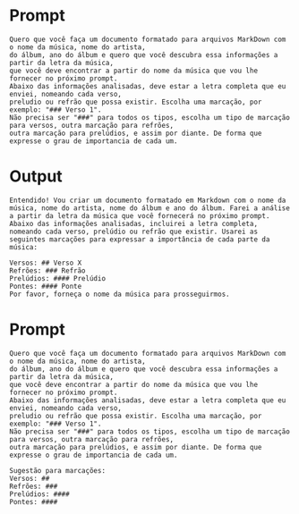# Prompt

    Quero que você faça um documento formatado para arquivos MarkDown com o nome da música, nome do artista, 
    do álbum, ano do álbum e quero que você descubra essa informações a partir da letra da música, 
    que você deve encontrar a partir do nome da música que vou lhe fornecer no próximo prompt. 
    Abaixo das informações analisadas, deve estar a letra completa que eu enviei, nomeando cada verso, 
    preludio ou refrão que possa existir. Escolha uma marcação, por exemplo: "### Verso 1". 
    Não precisa ser "###" para todos os tipos, escolha um tipo de marcação para versos, outra marcação para refrões, 
    outra marcação para prelúdios, e assim por diante. De forma que expresse o grau de importancia de cada um.

# Output

    Entendido! Vou criar um documento formatado em Markdown com o nome da música, nome do artista, nome do álbum e ano do álbum. Farei a análise a partir da letra da música que você fornecerá no próximo prompt. Abaixo das informações analisadas, incluirei a letra completa, nomeando cada verso, prelúdio ou refrão que existir. Usarei as seguintes marcações para expressar a importância de cada parte da música:

    Versos: ## Verso X
    Refrões: ### Refrão
    Prelúdios: #### Prelúdio
    Pontes: #### Ponte
    Por favor, forneça o nome da música para prosseguirmos.

# Prompt
    Quero que você faça um documento formatado para arquivos MarkDown com o nome da música, nome do artista, 
    do álbum, ano do álbum e quero que você descubra essa informações a partir da letra da música, 
    que você deve encontrar a partir do nome da música que vou lhe fornecer no próximo prompt. 
    Abaixo das informações analisadas, deve estar a letra completa que eu enviei, nomeando cada verso, 
    preludio ou refrão que possa existir. Escolha uma marcação, por exemplo: "### Verso 1". 
    Não precisa ser "###" para todos os tipos, escolha um tipo de marcação para versos, outra marcação para refrões, 
    outra marcação para prelúdios, e assim por diante. De forma que expresse o grau de importancia de cada um.

    Sugestão para marcações:
    Versos: ##
    Refrões: ###
    Prelúdios: ####
    Pontes: ####